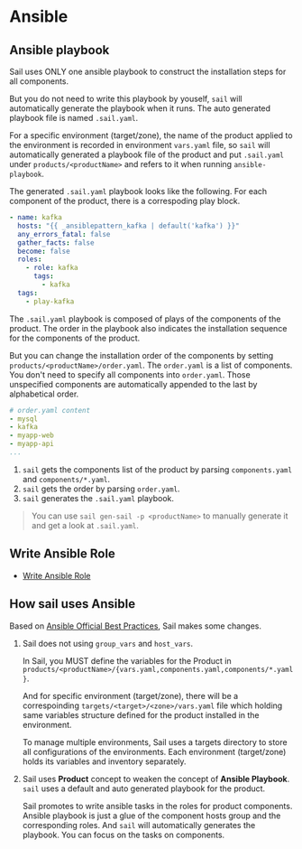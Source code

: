 # Ansible

## Ansible playbook

Sail uses ONLY one ansible playbook to construct the installation steps for all components.

But you do not need to write this playbook by youself, `sail` will automatically generate the playbook when it runs. The auto generated playbook file is named `.sail.yaml`.

For a specific environment (target/zone), the name of the product applied to the environment is recorded
in environment `vars.yaml` file, so `sail` will automatically generated a playbook file of the product and put `.sail.yaml` under `products/<productName>` and refers to it when running `ansible-playbook`.

The generated `.sail.yaml` playbook looks like the following. For each component of the product, there is a correspoding play block.


```yaml
- name: kafka
  hosts: "{{ _ansiblepattern_kafka | default('kafka') }}"
  any_errors_fatal: false
  gather_facts: false
  become: false
  roles:
    - role: kafka
      tags:
        - kafka
  tags:
    - play-kafka
```

The `.sail.yaml` playbook is composed of plays of the components of the product.
The order in the playbook also indicates the installation sequence for the components of the product.

But you can change the installation order of the components by setting `products/<productName>/order.yaml`.
The `order.yaml` is a list of components. You don't need to specify all components into `order.yaml`.
Those unspecified components are automatically appended to the last by alphabetical order.

```yaml
# order.yaml content
- mysql
- kafka
- myapp-web
- myapp-api
...
```

1. `sail` gets the components list of the product by parsing `components.yaml` and `components/*.yaml`.
2. `sail` gets the order by parsing `order.yaml`.
3. `sail` generates the `.sail.yaml` playbook.

> You can use `sail gen-sail -p <productName>` to manually generate it and get a look at `.sail.yaml`.

## Write Ansible Role

- [Write Ansible Role](ansible-roles.md)

## How sail uses Ansible

Based on [Ansible Official Best Practices](https://docs.ansible.com/ansible/latest/user_guide/playbooks_best_practices.html), Sail makes some changes.

1. Sail does not using `group_vars` and `host_vars`.

    In Sail, you MUST define the variables for the Product in `products/<productName>/{vars.yaml,components.yaml,components/*.yaml}`.

    And for specific environment (target/zone), there will be a correspoinding `targets/<target>/<zone>/vars.yaml` file which holding same variables structure defined for the product installed in the environment.

    To manage multiple environments, Sail uses a targets directory to store all configurations of the environments. Each environment (target/zone) holds its variables and inventory separately.

2. Sail uses **Product** concept to weaken the concept of **Ansible Playbook**. `sail` uses a default and auto generated playbook for the product.

    Sail promotes to write ansible tasks in the roles for product components. Ansible playbook is just a glue of the component hosts group and the corresponding roles. And `sail` will automatically generates the playbook. You can focus on the tasks on components.
